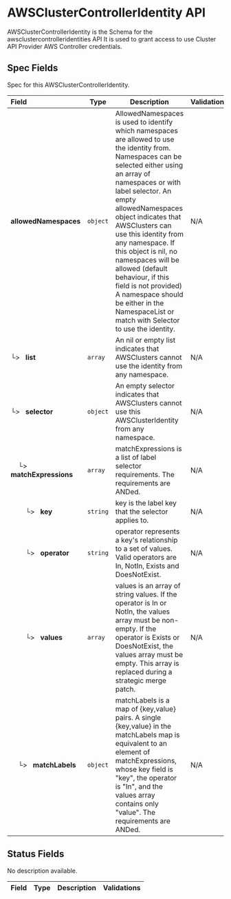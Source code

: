 # AWSClusterControllerIdentity API

AWSClusterControllerIdentity is the Schema for the awsclustercontrolleridentities API
It is used to grant access to use Cluster API Provider AWS Controller credentials.

## Spec Fields

Spec for this AWSClusterControllerIdentity.

| Field | Type | Description | Validations |
|:---|---|---|---|
|  **allowedNamespaces** | `object` | AllowedNamespaces is used to identify which namespaces are allowed to use the identity from. Namespaces can be selected either using an array of namespaces or with label selector. An empty allowedNamespaces object indicates that AWSClusters can use this identity from any namespace. If this object is nil, no namespaces will be allowed (default behaviour, if this field is not provided) A namespace should be either in the NamespaceList or match with Selector to use the identity. | N/A |
| └>&nbsp;&nbsp; **list** | `array` | An nil or empty list indicates that AWSClusters cannot use the identity from any namespace. | N/A |
| └>&nbsp;&nbsp; **selector** | `object` | An empty selector indicates that AWSClusters cannot use this AWSClusterIdentity from any namespace. | N/A |
| &nbsp;&nbsp;&nbsp;&nbsp;└>&nbsp;&nbsp; **matchExpressions** | `array` | matchExpressions is a list of label selector requirements. The requirements are ANDed. | N/A |
| &nbsp;&nbsp;&nbsp;&nbsp;&nbsp;&nbsp;&nbsp;&nbsp;└>&nbsp;&nbsp; **key** | `string` | key is the label key that the selector applies to. | N/A |
| &nbsp;&nbsp;&nbsp;&nbsp;&nbsp;&nbsp;&nbsp;&nbsp;└>&nbsp;&nbsp; **operator** | `string` | operator represents a key's relationship to a set of values. Valid operators are In, NotIn, Exists and DoesNotExist. | N/A |
| &nbsp;&nbsp;&nbsp;&nbsp;&nbsp;&nbsp;&nbsp;&nbsp;└>&nbsp;&nbsp; **values** | `array` | values is an array of string values. If the operator is In or NotIn, the values array must be non-empty. If the operator is Exists or DoesNotExist, the values array must be empty. This array is replaced during a strategic merge patch. | N/A |
| &nbsp;&nbsp;&nbsp;&nbsp;└>&nbsp;&nbsp; **matchLabels** | `object` | matchLabels is a map of {key,value} pairs. A single {key,value} in the matchLabels map is equivalent to an element of matchExpressions, whose key field is "key", the operator is "In", and the values array contains only "value". The requirements are ANDed. | N/A |
## Status Fields

No description available.

| Field | Type | Description | Validations |
|:---|---|---|---|
